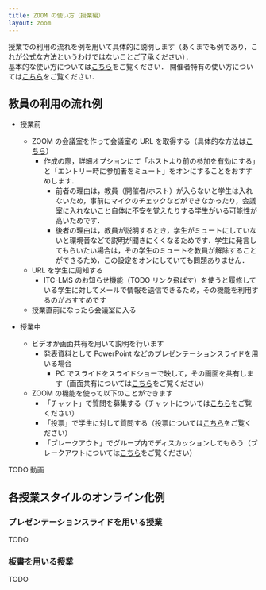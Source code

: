 ```yaml
---
title: ZOOM の使い方（授業編）
layout: zoom
---
```


授業での利用の流れを例を用いて具体的に説明します（あくまでも例であり，これが公式な方法というわけではないことご了承ください）．  
基本的な使い方については<a href="how_to_use" target="_blank">こちら</a>をご覧ください． 
開催者特有の使い方については<a href="how_to_use_host" target="_blank">こちら</a>をご覧ください．  


## 教員の利用の流れ例


  * 授業前
    * ZOOM の会議室を作って会議室の URL を取得する（具体的な方法は<a href="create_room" target="_blank">こちら</a>）
	  * 作成の際，詳細オプションにて「ホストより前の参加を有効にする」と「エントリー時に参加者をミュート」をオンにすることをおすすめします．
	    * 前者の理由は，教員（開催者/ホスト）が入らないと学生は入れないため，事前にマイクのチェックなどができなかったり，会議室に入れないこと自体に不安を覚えたりする学生がいる可能性が高いためです．
		* 後者の理由は，教員が説明するとき，学生がミュートにしていないと環境音などで説明が聞きにくくなるためです．学生に発言してもらいたい場合は，その学生のミュートを教員が解除することができるため，この設定をオンにしていても問題ありません．
    * URL を学生に周知する
      * ITC-LMS のお知らせ機能（TODO リンク飛ばす）を使うと履修している学生に対してメールで情報を送信できるため，その機能を利用するのがおすすめです
	* 授業直前になったら会議室に入る
	
	
  * 授業中
    * ビデオか画面共有を用いて説明を行います
	  * 発表資料として PowerPoint などのプレゼンテーションスライドを用いる場合
        * PC でスライドをスライドショーで映して，その画面を共有します（画面共有については<a href="how_to_use" target="_blank">こちら</a>をご覧ください）
    * ZOOM の機能を使って以下のことができます
      * 「チャット」で質問を募集する（チャットについては<a href="how_to_use" target="_blank">こちら</a>をご覧ください）
      * 「投票」で学生に対して質問する（投票については<a href="how_to_use_host" target="_blank">こちら</a>をご覧ください）
      * 「ブレークアウト」でグループ内でディスカッションしてもらう（ブレークアウトについては<a href="how_to_use_host" target="_blank">こちら</a>をご覧ください）

  TODO 動画
  
## 各授業スタイルのオンライン化例

### プレゼンテーションスライドを用いる授業
  TODO
  
  
### 板書を用いる授業
  TODO
  
  
